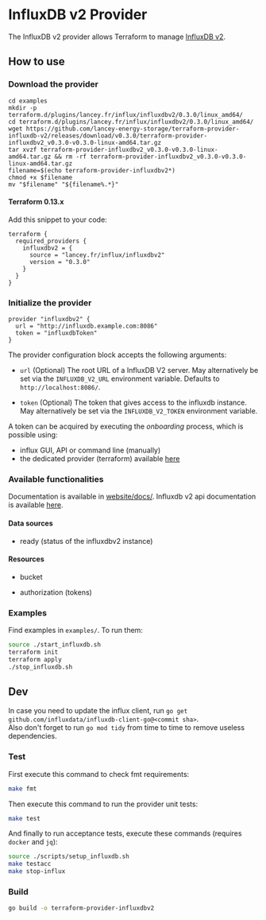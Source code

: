# InfluxDB v2 Provider

The InfluxDB v2 provider allows Terraform to manage
[InfluxDB v2](https://www.influxdata.com/products/influxdb-overview/).

## How to use

### Download the provider

    cd examples
    mkdir -p terraform.d/plugins/lancey.fr/influx/influxdbv2/0.3.0/linux_amd64/
    cd terraform.d/plugins/lancey.fr/influx/influxdbv2/0.3.0/linux_amd64/
    wget https://github.com/lancey-energy-storage/terraform-provider-influxdb-v2/releases/download/v0.3.0/terraform-provider-influxdbv2_v0.3.0-v0.3.0-linux-amd64.tar.gz
    tar xvzf terraform-provider-influxdbv2_v0.3.0-v0.3.0-linux-amd64.tar.gz && rm -rf terraform-provider-influxdbv2_v0.3.0-v0.3.0-linux-amd64.tar.gz
    filename=$(echo terraform-provider-influxdbv2*)
    chmod +x $filename
    mv "$filename" "${filename%.*}"

#### Terraform 0.13.x

Add this snippet to your code:

```hcl
terraform {
  required_providers {
    influxdbv2 = {
      source = "lancey.fr/influx/influxdbv2"
      version = "0.3.0"
    }
  }
}
```

### Initialize the provider

```hcl
provider "influxdbv2" {
  url = "http://influxdb.example.com:8086"
  token = "influxdbToken"
}
```

The provider configuration block accepts the following arguments:

* ``url`` (Optional) The root URL of a InfluxDB V2 server. May alternatively be set via the `INFLUXDB_V2_URL` environment variable. Defaults to `http://localhost:8086/`.

* ``token`` (Optional) The token that gives access to the influxdb instance. May alternatively be set via the `INFLUXDB_V2_TOKEN` environment variable.

A token can be acquired by executing the *onboarding* process, which is possible using:

* influx GUI, API or command line (manually)
* the dedicated provider (terraform) available [here](https://github.com/lancey-energy-storage/terraform-provider-influxdb-v2-onboarding)

### Available functionalities

Documentation is available in [website/docs/](website/docs/).
Influxdb v2 api documentation is available [here](https://v2.docs.influxdata.com/v2.0/api/).

#### Data sources

* ready (status of the influxdbv2 instance)

#### Resources

* bucket

* authorization (tokens)

### Examples

Find examples in `examples/`. To run them:

```bash
source ./start_influxdb.sh
terraform init
terraform apply
./stop_influxdb.sh
```

## Dev

In case you need to update the influx client, run `go get github.com/influxdata/influxdb-client-go@<commit sha>`.  
Also don't forget to run `go mod tidy` from time to time to remove useless dependencies.

### Test

First execute this command to check fmt requirements:
 
```bash
make fmt
```

Then execute this command to run the provider unit tests:

```bash
make test
```

And finally to run acceptance tests, execute these commands (requires `docker` and `jq`): 

```bash
source ./scripts/setup_influxdb.sh
make testacc
make stop-influx
```

### Build

```bash
go build -o terraform-provider-influxdbv2
```
